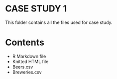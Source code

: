 # CASE STUDY 1

This folder contains all the files used for case study.

# Contents
 
 * R Markdown file
 * Knitted HTML file
 * Beers.csv
 * Breweries.csv
 
 
